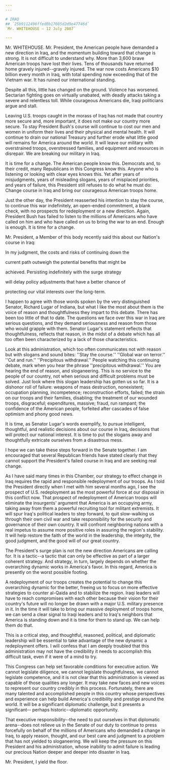 ```yaml
---
---

# IRAQ
## `25b9112496ffed0b17085d2d9e47746d`
`Mr. WHITEHOUSE — 12 July 2007`

---
```



Mr. WHITEHOUSE. Mr. President, the American people have demanded a 
new direction in Iraq, and the momentum building toward that change is 
strong. It is not difficult to understand why. More than 3,600 brave 
American troops have lost their lives. Tens of thousands have returned 
home gravely injured--gravely injured. The war now costs Americans $10 
billion every month in Iraq, with total spending now exceeding that of 
the Vietnam war. It has ruined our international standing.

Despite all this, little has changed on the ground. Violence has 
worsened. Sectarian fighting goes on virtually unabated, with deadly 
attacks taking a severe and relentless toll. While courageous Americans 
die, Iraqi politicians argue and stall.

Leaving U.S. troops caught in the morass of Iraq has not made that 
country more secure and, more important, it does not make our country 
more secure. To stay President Bush's course will continue to cost our 
men and women in uniform their lives and their physical and mental 
health. It will continue to drain our national Treasury and further 
erode what little good will remains for America around the world. It 
will leave our military with overstrained troops, overstressed 
families, and equipment and resources in disrepair. We are breaking our 
military in Iraq.

It is time for a change. The American people know this. Democrats 
and, to their credit, many Republicans in this Congress know this. 
Anyone who is listening or looking with clear eyes knows this. Yet 
after years of misjudgments, years of misleading slogans, years of 
misplaced priorities, and years of failure, this President still 
refuses to do what he must do: Change course in Iraq and bring our 
courageous American troops home.

Just the other day, the President reasserted his intention to stay 
the course, to continue this war indefinitely, an open-ended 
commitment, a blank check, with no prospects for redeployment or a new 
direction. Again, President Bush has failed to listen to the millions 
of Americans who have called on him and who have called on us to bring 
the war to an end. Enough is enough. It is time for a change.

Mr. President, a Member of this body recently said this about our 
Nation's course in Iraq:




 In my judgment, the costs and risks of continuing down the 


 current path outweigh the potential benefits that might be 


 achieved. Persisting indefinitely with the surge strategy 


 will delay policy adjustments that have a better chance of 


 protecting our vital interests over the long-term.


I happen to agree with those words spoken by the very distinguished 
Senator, Richard Lugar of Indiana, but what I like the most about them 
is the voice of reason and thoughtfulness they impart to this debate. 
There has been too little of that to date. The questions we face over 
this war in Iraq are serious questions, and they demand seriousness and 
reason from those who would grapple with them. Senator Lugar's 
statement reflects that thoughtfulness, reflects that reason, in the 
midst of a debate which has all too often been characterized by a lack 
of those characteristics.

Look at this administration, which too often communicates not with 
reason but with slogans and sound bites: ''Stay the course.'' ''Global 
war on terror.'' ''Cut and run.'' ''Precipitous withdrawal.'' People 
watching this continuing debate, mark when you hear the phrase 
''precipitous withdrawal.'' You are hearing the end of reason, and 
sloganeering. This is no service to the people of our country, not when 
serious and difficult problems must be solved. Just look where this 
slogan leadership has gotten us so far. It is a dishonor roll of 
failure: weapons of mass destruction, nonexistent; occupation planning, 
incompetence; reconstruction efforts, failed; the strain on our troops 
and their families, disabling; the treatment of our wounded troops, 
disgraceful; expenditures, massive; fraud, run rampant; the confidence 
of the American people, forfeited after cascades of false optimism and 
phony good news.

It is time, as Senator Lugar's words exemplify, to pursue 
intelligent, thoughtful, and realistic decisions about our course in 
Iraq, decisions that will protect our national interest. It is time to 
put the slogans away and thoughtfully extricate ourselves from a 
disastrous mess.

I hope we can take these steps forward in the Senate together. I am 
encouraged that several Republican friends have stated clearly that 
they cannot support the President's failed course in Iraq and are 
seeking real change.

As I have said many times in this Chamber, our strategy to effect 
change in Iraq requires the rapid and responsible redeployment of our 
troops. As I told the President directly when I met with him several 
months ago, I see the prospect of U.S. redeployment as the most 
powerful force at our disposal in this conflict now. That prospect of 
redeployment of American troops will eliminate the insurgents' argument 
that America is an occupying army, taking away from them a powerful 
recruiting tool for militant extremists. It will spur Iraq's political 
leaders to step forward, to quit slow-walking us through their own 
civil war and take responsibility for the security and governance of 
their own country. It will confront neighboring nations with a real 
impetus to assume more positive roles in assuring the region's 
stability. It will help restore the faith of the world in the 
leadership, the integrity, the good judgment, and the good will of our 
great country.

The President's surge plan is not the new direction Americans are 
calling for. It is a tactic--a tactic that can only be effective as 
part of a larger coherent strategy. And strategy, in turn, largely 
depends on whether the overarching dynamic works in America's favor. In 
this regard, America is presently on the worst possible footing.

A redeployment of our troops creates the potential to change this 
overarching dynamic for the better, freeing us to focus on more 
effective strategies to counter al-Qaida and to stabilize the region. 
Iraqi leaders will have to reach compromises with each other because 
their vision for their country's future will no longer be drawn with a 
major U.S. military presence in it. In the time it will take to bring 
our massive deployment of troops home, we can send a clear signal to 
Iraqi leaders and to Iraq's neighbors that America is standing down and 
it is time for them to stand up. We can help them do that.

This is a critical step, and thoughtful, reasoned, political, and 
diplomatic leadership will be essential to take advantage of the new 
dynamic a redeployment offers. I will confess that I am deeply troubled 
that this administration may not have the credibility it needs to 
accomplish this difficult task, even if it were of a mind to try.

This Congress can help set favorable conditions for executive action. 
We cannot legislate diligence, we cannot legislate thoughtfulness, we 
cannot legislate competence, and it is not clear that this 
administration is viewed as capable of those qualities any longer. It 
may take new faces and new voices to represent our country credibly in 
this process. Fortunately, there are many talented and accomplished 
people in this country whose perspectives and experience can help build 
America's credibility and prestige around the world. It will be a 
significant diplomatic challenge, but it presents a significant--
perhaps historic--diplomatic opportunity.

That executive responsibility--the need to put ourselves in that 
diplomatic arena--does not relieve us in the Senate of our duty to 
continue to press forcefully on behalf of the millions of Americans who 
demanded a change in Iraq, to apply reason, thought, and our best care 
and judgment to a problem that has not yielded to sloganeering. We will 
keep the pressure on this President and his administration, whose 
inability to admit failure is leading our precious Nation deeper and 
deeper into disaster in Iraq.

Mr. President, I yield the floor.